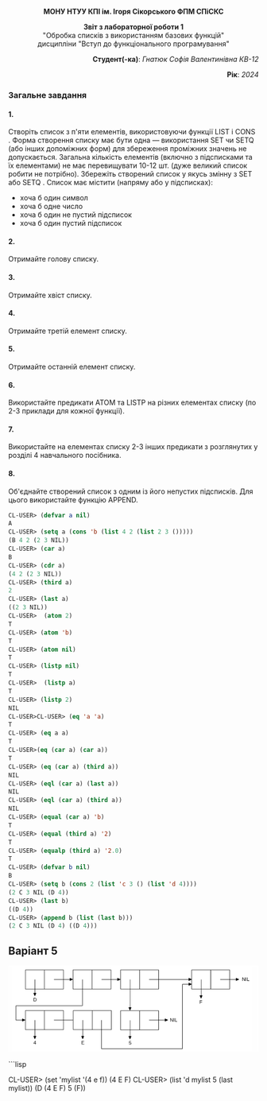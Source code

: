 <p align="center"><b>МОНУ НТУУ КПІ ім. Ігоря Сікорського ФПМ СПіСКС</b></p>
<p align="center">
<b>Звіт з лабораторної роботи 1</b><br/>
"Обробка списків з використанням базових функцій"<br/>
дисципліни "Вступ до функціонального програмування"
</p>
<p align="right"> <b>Студент(-ка)</b>: <i>Гнатюк Софія Валентинівна КВ-12</i><p>
<p align="right"><b>Рік</b>: <i>2024</i><p>
  
### Загальне завдання

#### 1.
Створіть список з п'яти елементів, використовуючи функції LIST і CONS . Форма створення списку має бути одна — використання SET чи SETQ (або інших допоміжних форм) для збереження проміжних значень не допускається. Загальна кількість елементів (включно з підсписками та їх елементами) не має перевищувати 10-12 шт. (дуже великий список робити не потрібно). Збережіть створений список у якусь змінну з SET або SETQ . Список має містити (напряму або у підсписках): 

- хоча б один символ
- хоча б одне число
- хоча б один не пустий підсписок
- хоча б один пустий підсписок

#### 2.
Отримайте голову списку.

#### 3. 
Отримайте хвіст списку.

#### 4.
Отримайте третій елемент списку.

#### 5. 
Отримайте останній елемент списку.

#### 6.
Використайте предикати ATOM та LISTP на різних елементах списку (по 2-3
приклади для кожної функції).

#### 7.
Використайте на елементах списку 2-3 інших предикати з розглянутих у розділі 4
навчального посібника.

#### 8.
Об'єднайте створений список з одним із його непустих підсписків. Для цього
використайте функцію APPEND.
```lisp
CL-USER> (defvar a nil)
A
CL-USER> (setq a (cons 'b (list 4 2 (list 2 3 ()))))
(B 4 2 (2 3 NIL))
CL-USER> (car a)
B
CL-USER> (cdr a)
(4 2 (2 3 NIL))
CL-USER> (third a)
2
CL-USER> (last a)
((2 3 NIL))
CL-USER>  (atom 2)
T
CL-USER> (atom 'b)
T
CL-USER> (atom nil)
T
CL-USER> (listp nil)
T
CL-USER>  (listp a)
T
CL-USER> (listp 2)
NIL
CL-USER>CL-USER> (eq 'a 'a)
T
CL-USER> (eq a a)
T
CL-USER>(eq (car a) (car a))
T
CL-USER> (eq (car a) (third a))
NIL
CL-USER> (eql (car a) (last a))
NIL
CL-USER> (eql (car a) (third a))
NIL
CL-USER> (equal (car a) 'b)
T
CL-USER> (equal (third a) '2)
T
CL-USER> (equalp (third a) '2.0)
T
CL-USER> (defvar b nil)
B
CL-USER> (setq b (cons 2 (list 'c 3 () (list 'd 4))))
(2 C 3 NIL (D 4))
CL-USER> (last b)
((D 4))
CL-USER> (append b (list (last b)))
(2 C 3 NIL (D 4) ((D 4)))
``` 
## Варіант 5
<p align="center">
<img src="lab-5-variant.png">
</p>
```lisp  
 
CL-USER> (set 'mylist '(4 e f))
(4 E F)
CL-USER> (list 'd mylist 5 (last mylist))
(D (4 E F) 5 (F))
 
``` 
